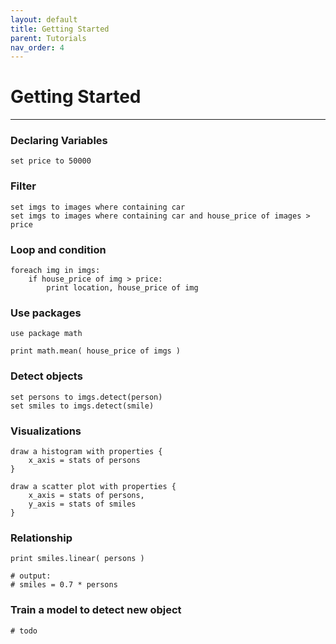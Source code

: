 ```yaml
---
layout: default
title: Getting Started
parent: Tutorials
nav_order: 4
---
```



# Getting Started

---


### Declaring Variables

    set price to 50000
    
### Filter
    
    set imgs to images where containing car 
    set imgs to images where containing car and house_price of images > price
    
    
### Loop and condition

    foreach img in imgs:
        if house_price of img > price:
            print location, house_price of img
            
### Use packages

    use package math
    
    print math.mean( house_price of imgs )
    
    
### Detect objects

    set persons to imgs.detect(person) 
    set smiles to imgs.detect(smile) 
    
### Visualizations

    draw a histogram with properties { 
        x_axis = stats of persons
    }
    
    draw a scatter plot with properties { 
        x_axis = stats of persons, 
        y_axis = stats of smiles
    }
    
    
### Relationship

    print smiles.linear( persons )
    
    # output:
    # smiles = 0.7 * persons
    
    
### Train a model to detect new object

    # todo 